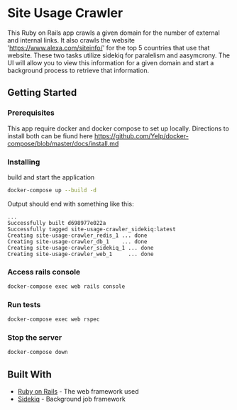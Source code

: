 # Site Usage Crawler

This Ruby on Rails app crawls a given domain for the number of external and internal links. It also crawls the website 'https://www.alexa.com/siteinfo/' for the top 5 countries that use that website. These two tasks utilize sidekiq for paralelism and aasymcrony. The UI will allow you to view this information for a given domain and start a background process to retrieve that information.

## Getting Started
### Prerequisites

This app require docker and docker compose to set up locally. Directions to install both can be fiund here https://github.com/Yelp/docker-compose/blob/master/docs/install.md


### Installing

build and start the application

```sh
docker-compose up --build -d
```

Output should end with something like this:
```
...
Successfully built d698977e022a
Successfully tagged site-usage-crawler_sidekiq:latest
Creating site-usage-crawler_redis_1 ... done
Creating site-usage-crawler_db_1    ... done
Creating site-usage-crawler_sidekiq_1 ... done
Creating site-usage-crawler_web_1     ... done
```

### Access rails console
```sh
docker-compose exec web rails console
```

### Run tests
```sh
docker-compose exec web rspec
```

### Stop the server
```sh
docker-compose down
```

## Built With

* [Ruby on Rails](https://github.com/rails/rails) - The web framework used
* [Sidekiq](https://github.com/mperham/sidekiq) - Background job framework
